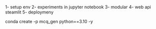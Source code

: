  1- setup env
 2- experiments in jupyter notebook
 3-  modular
 4- web api steamlit
 5- deploymeny

 conda create -p mcq_gen python==3.10 -y